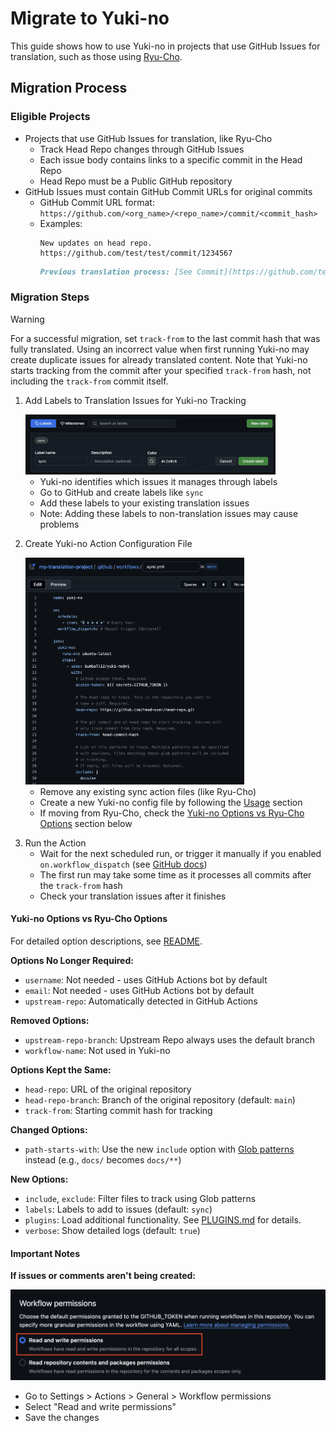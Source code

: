 # Migrate to Yuki-no

This guide shows how to use Yuki-no in projects that use GitHub Issues for translation, such as those using [Ryu-Cho](https://github.com/vuejs-translations/ryu-cho).

## Migration Process

### Eligible Projects

- Projects that use GitHub Issues for translation, like Ryu-Cho
  - Track Head Repo changes through GitHub Issues
  - Each issue body contains links to a specific commit in the Head Repo
  - Head Repo must be a Public GitHub repository
- GitHub Issues must contain GitHub Commit URLs for original commits
  - GitHub Commit URL format: `https://github.com/<org_name>/<repo_name>/commit/<commit_hash>`
  - Examples:
    ```
    New updates on head repo.
    https://github.com/test/test/commit/1234567
    ```
    ```md
    Previous translation process: [See Commit](https://github.com/test/test/commit/1234567)
    ```

### Migration Steps

> [!WARNING]
>
> For a successful migration, set `track-from` to the last commit hash that was fully translated. Using an incorrect value when first running Yuki-no may create duplicate issues for already translated content. Note that Yuki-no starts tracking from the commit after your specified `track-from` hash, not including the `track-from` commit itself.

<!-- prettier-ignore-start -->

1. Add Labels to Translation Issues for Yuki-no Tracking

   <img width="400" src="./assets/create-sync-label.webp" title="Create Sync Label" alt="Create Sync Label">

   - Yuki-no identifies which issues it manages through labels
   - Go to GitHub and create labels like `sync`
   - Add these labels to your existing translation issues
   - Note: Adding these labels to non-translation issues may cause problems

2. Create Yuki-no Action Configuration File

   <img width="350" src="./assets/create-an-action.webp" title="Create an Action" alt="Create an Action">

   - Remove any existing sync action files (like Ryu-Cho)
   - Create a new Yuki-no config file by following the [Usage](../README.md#usage) section
   - If moving from Ryu-Cho, check the [Yuki-no Options vs Ryu-Cho Options](#yuki-no-options-vs-ryu-cho-options) section below

<!-- prettier-ignore-end -->

3. Run the Action
   - Wait for the next scheduled run, or trigger it manually if you enabled `on.workflow_dispatch` (see [GitHub docs](https://docs.github.com/en/actions/managing-workflow-runs-and-deployments/managing-workflow-runs/manually-running-a-workflow))
   - The first run may take some time as it processes all commits after the `track-from` hash
   - Check your translation issues after it finishes

#### Yuki-no Options vs Ryu-Cho Options

For detailed option descriptions, see [README](../README.md#configuration).

**Options No Longer Required:**

- `username`: Not needed - uses GitHub Actions bot by default
- `email`: Not needed - uses GitHub Actions bot by default
- `upstream-repo`: Automatically detected in GitHub Actions

**Removed Options:**

- `upstream-repo-branch`: Upstream Repo always uses the default branch
- `workflow-name`: Not used in Yuki-no

**Options Kept the Same:**

- `head-repo`: URL of the original repository
- `head-repo-branch`: Branch of the original repository (default: `main`)
- `track-from`: Starting commit hash for tracking

**Changed Options:**

- `path-starts-with`: Use the new `include` option with [Glob patterns](https://github.com/micromatch/picomatch?tab=readme-ov-file#advanced-globbing) instead (e.g., `docs/` becomes `docs/**`)

**New Options:**

- `include`, `exclude`: Filter files to track using Glob patterns
- `labels`: Labels to add to issues (default: `sync`)
- `plugins`: Load additional functionality. See [PLUGINS.md](./PLUGINS.md) for details.
- `verbose`: Show detailed logs (default: `true`)

#### Important Notes

**If issues or comments aren't being created:**

<img width="700" src="./assets/settings.webp" title="Workflow permissions" alt="Workflow permissions">

- Go to Settings > Actions > General > Workflow permissions
- Select "Read and write permissions"
- Save the changes
